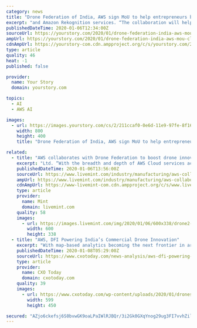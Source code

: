 ```yaml
---
category: news
title: "Drone Federation of India, AWS sign MoU to help entrepreneurs build services for drones in India"
excerpt: "and Amazon Rekognition services. “The collaboration will help us bring open data sets to the drone community in India. We run a lot of startup programmes in India, and this technology and ..."
publishedDateTime: 2020-01-06T12:34:00Z
sourceUrl: https://yourstory.com/2020/01/drone-federation-india-aws-mou-cloud-services
ampUrl: https://yourstory.com/2020/01/drone-federation-india-aws-mou-cloud-services/amp
cdnAmpUrl: https://yourstory-com.cdn.ampproject.org/c/s/yourstory.com/2020/01/drone-federation-india-aws-mou-cloud-services/amp
type: article
quality: 46
heat: -1
published: false

provider:
  name: Your Story
  domain: yourstory.com

topics:
  - AI
  - AWS AI

images:
  - url: https://images.yourstory.com/cs/2/211ccaf0-0e6d-11e9-97fe-8f165dce9bb1/yourstory-EasyPilot15597911680441563520988677.png?fm=png&auto=format
    width: 800
    height: 400
    title: "Drone Federation of India, AWS sign MoU to help entrepreneurs build services for drones in India"

related:
  - title: "AWS collaborates with Drone Federation to boost drone innovation in India"
    excerpt: "Ltd. “With the breadth and depth of AWS Cloud services across industry-leading compute, storage, database, IoT, artificial intelligence, and machine learning, drone developers and operators can now test new ideas quickly, and accelerate innovation in the application development that better serve citizens and impact society positively.\""
    publishedDateTime: 2020-01-06T13:56:00Z
    sourceUrl: https://www.livemint.com/industry/manufacturing/aws-collaborates-with-drone-federation-to-boost-drone-innovation-in-india-11578317708207.html
    ampUrl: https://www.livemint.com/industry/manufacturing/aws-collaborates-with-drone-federation-to-boost-drone-innovation-in-india/amp-11578317708207.html
    cdnAmpUrl: https://www-livemint-com.cdn.ampproject.org/c/s/www.livemint.com/industry/manufacturing/aws-collaborates-with-drone-federation-to-boost-drone-innovation-in-india/amp-11578317708207.html
    type: article
    provider:
      name: Mint
      domain: livemint.com
    quality: 58
    images:
      - url: https://images.livemint.com/img/2020/01/06/600x338/drone2-kSGF--621x414@LiveMint_1578318181512.jpg
        width: 600
        height: 338
  - title: "AWS, DFI Powering India’s Commercial Drone Innovation"
    excerpt: "With map-based analytics becoming the next frontier in artificial intelligence (AI) and machine learning (ML) based decision-making, reliable data warehousing capabilities for on-demand access to decision-making data is pivotal. DFI and its partners will leverage AWS’s compute instances, storage services, and database services including ..."
    publishedDateTime: 2020-01-08T05:29:00Z
    sourceUrl: https://www.cxotoday.com/news-analysis/aws-dfi-powering-indias-commercial-drone-innovation/
    type: article
    provider:
      name: CXO Today
      domain: cxotoday.com
    quality: 39
    images:
      - url: https://www.cxotoday.com/wp-content/uploads/2020/01/drones-pic.jpg
        width: 599
        height: 450

secured: "AZjo6ckefsj6S0bvwGK9oaLPaIWlRJBQr/3i2Gk0GXqYnog29ug3FI7vvhZili0kg6V2z1ZJbu3KRTfc4rAZo8jcyrfWNuQJkaVUuh3sXvB0n69DOEoKaHWZVhYUCklkRepoe5EWMBfWU4HFSFw1syFYUpQF8/JfN5t9xSu9WBnFtmRg8sbdf1c4uavKyuGMO4SsJvOAgNT+VJf6k74xiD1nmN/X+7PvyDr6jrY0+ZGPRfPjkH1SyV6a1Df8XOgzG6wuEJZTl0HR6+cRYnXdYJBwPMn5+9SUB4KB5L5CoIp/HL2xZh9pzAJ5k+iTz/4I;dx0XAvZA+dQroEOSK47JBQ=="
---
```


